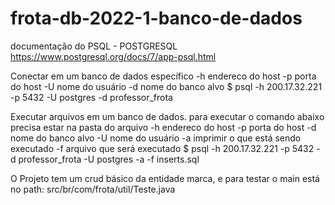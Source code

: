 # frota-db-2022-1-banco-de-dados

documentação do PSQL - POSTGRESQL
https://www.postgresql.org/docs/7/app-psql.html

Conectar em um banco de dados específico 
-h endereco do host
-p porta do host
-U nome do usuário
-d nome do banco alvo
$ psql -h 200.17.32.221 -p 5432 -U postgres -d professor_frota

Executar arquivos em um banco de dados. para executar o comando abaixo
precisa estar na pasta do arquivo
-h endereco do host
-p porta do host
-d nome do banco alvo
-U nome do usuário
-a imprimir o que está sendo executado
-f arquivo que será executado
$ psql -h 200.17.32.221 -p 5432 -d professor_frota -U postgres -a -f inserts.sql


O Projeto tem um crud básico da entidade marca, e para testar o main está no path:
src/br/com/frota/util/Teste.java
